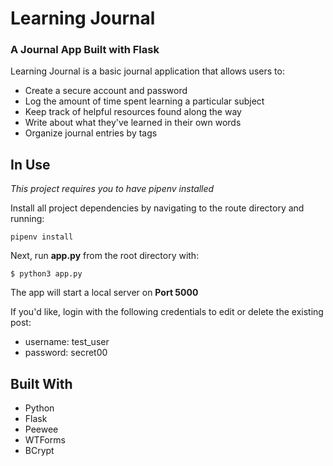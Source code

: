# Learning Journal
### A Journal App Built with Flask

Learning Journal is a basic journal application that allows users to:

- Create a secure account and password
- Log the amount of time spent learning a particular subject
- Keep track of helpful resources found along the way
- Write about what they've learned in their own words
- Organize journal entries by tags

## In Use

*This project requires you to have pipenv installed*

Install all project dependencies by navigating to the route directory and running:
```
pipenv install
```

Next, run **app.py** from the root directory with:
```
$ python3 app.py
```

The app will start a local server on **Port 5000**

If you'd like, login with the following credentials to edit or delete the existing post:
- username: test_user
- password: secret00

## Built With

- Python
- Flask
- Peewee
- WTForms
- BCrypt
